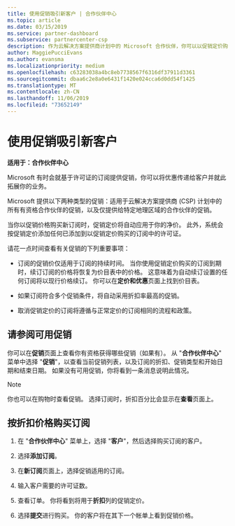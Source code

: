 ```yaml
---
title: 使用促销吸引新客户 | 合作伙伴中心
ms.topic: article
ms.date: 03/15/2019
ms.service: partner-dashboard
ms.subservice: partnercenter-csp
description: 作为云解决方案提供商计划中的 Microsoft 合作伙伴，你可以以促销定价购买订阅并将优惠传递给你的客户。
author: MaggiePucciEvans
ms.author: evansma
ms.localizationpriority: medium
ms.openlocfilehash: c63283038a4bc8eb7738567f6316df37911d3361
ms.sourcegitcommit: dbaa6c2e8a0e6431f1420e024cca6d0dd54f1425
ms.translationtype: MT
ms.contentlocale: zh-CN
ms.lasthandoff: 11/06/2019
ms.locfileid: "73652149"
---
```

# <a name="use-promotions-to-attract-new-customers"></a>使用促销吸引新客户  

**适用于：合作伙伴中心**

<!--[FWLink: https://go.microsoft.com/fwlink/?linkid=852469]-->

Microsoft 有时会就基于许可证的订阅提供促销，你可以将优惠传递给客户并就此拓展你的业务。 

Microsoft 提供以下两种类型的促销：适用于云解决方案提供商 (CSP) 计划中的所有有资格合作伙伴的促销，以及仅提供给特定地理区域的合作伙伴的促销。

当你以促销价格购买新订阅时，促销定价将自动应用于你的净价。 此外，系统会按促销定价添加任何已添加到以促销定价购买的订阅中的许可证。 

请花一点时间查看有关促销的下列重要事项：

-   订阅的促销价仅适用于订阅的持续时间。 当你使用促销定价购买的订阅到期时，续订订阅的价格将恢复为价目表中的价格。 这意味着为自动续订设置的任何订阅将以现行价格续订。 你可以在**定价和优惠**页面上找到价目表。 

-   如果订阅符合多个促销条件，将自动采用折扣率最高的促销。

-   取消促销定价的订阅将遵循与正常定价的订阅相同的流程和政策。

## <a name="see-available-promotions"></a>请参阅可用促销

你可以在**促销**页面上查看你有资格获得哪些促销（如果有）。 从 "**合作伙伴中心**" 菜单中选择 "**促销**"，以查看当前促销列表，以及订阅的折扣、促销类型和开始日期和结束日期。 如果没有可用促销，你将看到一条消息说明此情况。 

> [!NOTE]  
> 你也可以在购物时查看促销。 选择订阅时，折扣百分比会显示在**查看**页面上。

## <a name="purchase-subscriptions-at-promotion-prices"></a>按折扣价格购买订阅

1. 在 "**合作伙伴中心**" 菜单上，选择 "**客户**"，然后选择购买订阅的客户。 

2. 选择**添加订阅**。

3. 在**新订阅**页面上，选择促销适用的订阅。

4. 输入客户需要的许可证数。 

5. 查看订单。 你将看到将用于**折扣**列的促销定价。  

6.  选择**提交**进行购买。 你的客户将在其下一个帐单上看到促销价格。  



